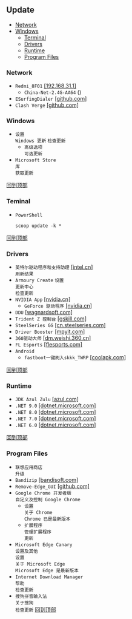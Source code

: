 ## Update
- [Network](#network)
- [Windows](#windows)
  - [Terminal](#teminal)
  - [Drivers](#drivers)
  - [Runtime](#runtime)
  - [Program Files](#program-files)
### Network
* `Redmi_8F01` [[192.168.31.1]](http://192.168.31.1/cgi-bin/luci/web)
  * `China-Net-2.4G-AA64` ()
* `ESurfingDialer` [[github.com]](https://github.com/Rsplwe/ESurfingDialer/releases)
* `Clash Verge` [[github.com]](https://github.com/clash-verge-rev/clash-verge-rev/releases)
### Windows 
* `设置`  
`Windows 更新` `检查更新`
  * `高级选项`  
`可选更新`
* `Microsoft Store`  
`库`  
`获取更新`

[回到顶部](#update)
### Teminal
* `PowerShell`
  ```
  scoop update -k *
  ```

[回到顶部](#update)
### Drivers
* `英特尔驱动程序和支持助理` [[intel.cn]](https://www.intel.cn/content/www/cn/zh/support/intel-driver-support-assistant.html)  
`刷新结果`
* `Armoury Create` 
`设置`  
`更新中心`  
`检查更新`
* `NVIDIA App` [[nvidia.cn]](https://www.nvidia.cn/software/nvidia-app/)
  * `GeForce 驱动程序` [[nvidia.cn]](https://www.nvidia.cn/geforce/drivers/)
* `DDU` [[wagnardsoft.com]](https://www.wagnardsoft.com/display-driver-uninstaller-DDU)
* `Trident Z 控制台` [[gskill.com]](https://www.gskill.com/cn/download/1502180912/1551690847/Trident-Z-Z5-Ripjaws-M5-RGB-%E7%B3%BB%E5%88%97-%E5%B9%BB%E5%85%89%E6%88%9F-%E7%84%B0%E5%85%89%E6%88%9F-%E7%9A%87%E5%AE%B6%E6%88%9F-%E7%9A%87%E5%AE%B6%E6%88%9F-%E5%B0%8A%E7%88%B5%E7%89%88-%E5%B9%BB%E9%94%8B%E6%88%9F-%E7%84%B0%E9%94%8B%E6%88%9F-%E7%84%B0%E5%88%83)
* `SteelSeries GG` [[cn.steelseries.com]](https://cn.steelseries.com/gg)
* `Driver Booster` [[mpyit.com]](https://mpyit.com/driverbooster11.html)
* `360驱动大师` [[dm.weishi.360.cn]](https://dm.weishi.360.cn/home.html)
* `FL Esports` [[flesports.com]](http://www.flesports.com/down/)
* `Android`
  * `fastboot一键刷入skkk_TWRP` [[coolapk.com]](https://www.coolapk.com/feed/53094534?shareKey=ODFjOTc3NDRlZDliNjY1ZTIzMzM)

[回到顶部](#update)
### Runtime
* `JDK Azul Zulu` [[azul.com]](https://www.azul.com/downloads/?os=windows&architecture=x86-64-bit&package=jdk#zulu)
* `.NET 9.0` [[dotnet.microsoft.com]](https://dotnet.microsoft.com/zh-cn/download/dotnet/9.0)
* `.NET 8.0` [[dotnet.microsoft.com]](https://dotnet.microsoft.com/zh-cn/download/dotnet/8.0)
* `.NET 7.0` [[dotnet.microsoft.com]](https://dotnet.microsoft.com/zh-cn/download/dotnet/7.0)
* `.NET 6.0` [[dotnet.microsoft.com]](https://dotnet.microsoft.com/zh-cn/download/dotnet/6.0)

[回到顶部](#update)
### Program Files
* `联想应用商店`  
`升级`
* `Bandizip` [[bandisoft.com]](https://www.bandisoft.com/bandizip/)
* `Remove-Edge_GUI` [[github.com]](https://github.com/ShadowWhisperer/Remove-MS-Edge)
* `Google Chrome 开发者版`  
`自定义及控制 Google Chrome`  
  * `设置`  
`关于 Chrome`  
`Chrome 已是最新版本`
  * `扩展程序`  
`管理扩展程序`  
`更新`
* `Microsoft Edge Canary`  
`设置及其他`  
`设置`  
`关于 Microsoft Edge`  
`Microsoft Edge 是最新版本`
* `Internet Download Manager`  
`帮助`  
`检查更新`
* `搜狗拼音输入法`  
`关于搜狗`  
`检查更新`
[回到顶部](#update)